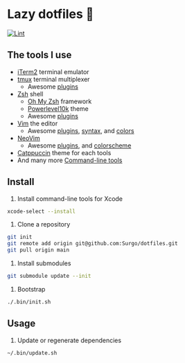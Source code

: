 # Lazy dotfiles 🐾

[![Lint](https://github.com/Surgo/dotfiles/actions/workflows/lint_commit.yml/badge.svg)](https://github.com/Surgo/dotfiles/actions/workflows/lint_commit.yml)

## The tools I use

- [iTerm2](https://iterm2.com/) terminal emulator
- [tmux](https://tmux.github.io/) terminal multiplexer
  - Awesome [plugins](https://github.com/Surgo/dotfiles/tree/main/.config/tmux/plugins)
- [Zsh](https://www.zsh.org/) shell
  - [Oh My Zsh](https://ohmyz.sh/) framework
  - [Powerlevel10k](https://github.com/romkatv/powerlevel10k) theme
  - Awesome [plugins](https://github.com/Surgo/dotfiles/tree/main/.config/zsh/custom/plugins)
- [Vim](https://www.vim.org/) the editor
  - Awesome [plugins](https://github.com/Surgo/dotfiles/tree/main/.config/vim/pack/plugins/start),
    [syntax](https://github.com/Surgo/dotfiles/tree/main/.config/vim/pack/syntax/opt),
    and [colors](https://github.com/Surgo/dotfiles/tree/main/.config/vim/pack/colors/start)
- [NeoVim](https://neovim.io/)
  - Awesome [plugins](https://github.com/Surgo/dotfiles/tree/main/.config/nvim/pack/plugins/start/), and [colorscheme](https://github.com/Surgo/dotfiles/tree/main/.config/nvim/pack/colorscheme/start/)
- [Catppuccin](https://catppuccin.com/) theme for each tools
- And many more [Command-line tools](https://github.com/Surgo/dotfiles/blob/main/.Brewfile)

## Install

1. Install command-line tools for Xcode

  ```sh
  xcode-select --install
  ```

1. Clone a repository

  ```sh
  git init
  git remote add origin git@github.com:Surgo/dotfiles.git
  git pull origin main
  ```

1. Install submodules

  ```sh
  git submodule update --init
  ```

1. Bootstrap

  ```sh
  ./.bin/init.sh
  ```

## Usage

1. Update or regenerate dependencies

  ```sh
  ~/.bin/update.sh
  ```
